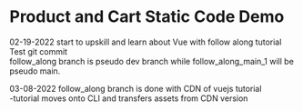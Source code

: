 # Product and Cart Static Code Demo
02-19-2022 start to upskill and learn about Vue with follow along tutorial  
Test git commit  
follow_along branch is pseudo dev branch while follow_along_main_1 will be pseudo main.  

03-08-2022 follow_along branch is done with CDN of vuejs tutorial  
-tutorial moves onto CLI and transfers assets from CDN version
